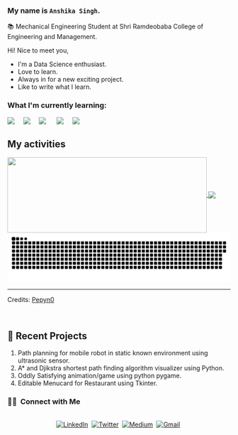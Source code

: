 ### My name is `Anshika Singh`.

📚 Mechanical Engineering Student at Shri Ramdeobaba College of Engineering and Management.

Hi! Nice to meet you,
- I'm a Data Science enthusiast.
- Love to learn.
- Always in for a new exciting project.
- Like to write what I learn.


### What I'm currently learning:

<img src="https://i.pinimg.com/736x/a2/dc/32/a2dc3249364449a49f01a6275d277b8c.jpg" width="35px">&nbsp;&nbsp;&nbsp;&nbsp;
<img src="https://cdn.jsdelivr.net/gh/devicons/devicon@latest/icons/python/python-original.svg" width="35px">&nbsp;&nbsp;&nbsp;&nbsp;
<img src="https://github.githubassets.com/images/modules/logos_page/GitHub-Mark.png" width="35px">&nbsp;&nbsp;&nbsp;&nbsp;&nbsp;
<img src="https://pbs.twimg.com/profile_images/1268207088683020288/d9agkn4h.jpg" width="35px">&nbsp;&nbsp;&nbsp;&nbsp;
<img src="https://www.pinclipart.com/picdir/middle/336-3368555_html-css-javascript-icons-clipart.png" width="50px">&nbsp;&nbsp;&nbsp;&nbsp;


## My activities

<a href="https://github.com/Pepyn0/github-readme-stats">
  <img width=450 height=170 align="center" src="https://github-readme-stats.vercel.app/api?username=AK-Subodh&theme=midnight-purple&show_icons=true&bg_color=0D1117&hide_border=true" />
</a>
<a href="https://github.com/Pepyn0/github-readme-stats">
  <img align="center" src="https://github-readme-stats.vercel.app/api/top-langs/?username=AK-Subodh&theme=midnight-purple&layout=compact&bg_color=0D1117&hide_border=true" />
</a>

<div>
  <img src="https://github.com/Pepyn0/Pepyn0/raw/output/github-contribution-grid-snake.svg" alt="snake"></center>
</div>

<!-- ![Snake animation](https://github.com/Pepyn0/Pepyn0/blob/output/github-contribution-grid-snake.svg) -->

------
Credits: [Pepyn0](https://github.com/Pepyn0)


<br/>

<p>

## 📝 Recent Projects
  1. Path planning for mobile robot in static known environment using ultrasonic sensor.
  2. A* and Djikstra shortest path finding algorithm visualizer using Python.
  3. Oddly Satisfying animation/game using python pygame.
  4. Editable Menucard for Restaurant using Tkinter.
   


</p>


<h3> 🤝🏻 &nbsp;Connect with Me </h3> 

<p align="center">
<br>
<a href="https://www.linkedin.com/in/anshika-subodhkumar-4955a618a/"><img src="https://img.shields.io/badge/linkedin-%230077B5.svg?&style=for-the-badge&logo=linkedin&logoColor=white" alt="LinkedIn" /></a>&nbsp;
<a href="https://twitter.com/AK_Subodh_"><img src="https://img.shields.io/badge/Twitter-1DA1F2?style=for-the-badge&logo=twitter&logoColor=white" alt="Twitter" /></a>&nbsp;
<a href="https://aksubodh.medium.com/"><img src="https://img.shields.io/badge/Medium-12100E?style=for-the-badge&logo=medium&logoColor=white" alt="Medium" /></a>&nbsp;
<a href="mailto:anshikasingh2508@gmail.com"><img src="https://img.shields.io/badge/gmail-%23D14836.svg?&style=for-the-badge&logo=gmail&logoColor=white" alt="Gmail"/></a>&nbsp;
<!--<a href="https://kkvanonymous.github.io/"><img alt="Website" src="https://img.shields.io/website?style=for-the-badge&up_message=portfolio&url=https%3A%2F%2Fkkvanonymous.github.io%2F"></a>-->
</p>






